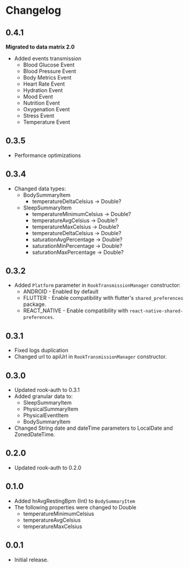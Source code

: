 # Changelog

## 0.4.1

**Migrated to data matrix 2.0**

* Added events transmission
    * Blood Glucose Event
    * Blood Pressure Event
    * Body Metrics Event
    * Heart Rate Event
    * Hydration Event
    * Mood Event
    * Nutrition Event
    * Oxygenation Event
    * Stress Event
    * Temperature Event

## 0.3.5

* Performance optimizations

## 0.3.4

* Changed data types:
    * BodySummaryItem
        * temperatureDeltaCelsius → Double?
    * SleepSummaryItem
        * temperatureMinimumCelsius → Double?
        * temperatureAvgCelsius → Double?
        * temperatureMaxCelsius → Double?
        * temperatureDeltaCelsius → Double?
        * saturationAvgPercentage → Double?
        * saturationMinPercentage → Double?
        * saturationMaxPercentage → Double?

## 0.3.2

* Added `Platform` parameter in `RookTransmissionManager` constructor:
    * ANDROID - Enabled by default
    * FLUTTER - Enable compatibility with flutter's `shared_preferences` package.
    * REACT_NATIVE - Enable compatibility with `react-native-shared-preferences`.

## 0.3.1

* Fixed logs duplication
* Changed url to apiUrl in `RookTransmissionManager` constructor.

## 0.3.0

* Updated rook-auth to 0.3.1
* Added granular data to:
    * SleepSummaryItem
    * PhysicalSummaryItem
    * PhysicalEventItem
    * BodySummaryItem
* Changed String date and dateTime parameters to LocalDate and ZonedDateTime.

## 0.2.0

* Updated rook-auth to 0.2.0

## 0.1.0

* Added hrAvgRestingBpm (Int) to `BodySummaryItem`
* The following properties were changed to Double
    * temperatureMinimumCelsius
    * temperatureAvgCelsius
    * temperatureMaxCelsius

## 0.0.1

* Initial release.
